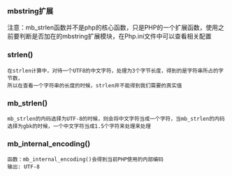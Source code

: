### mbstring扩展
注意：mb_strlen函数并不是php的核心函数，只是PHP的一个扩展函数，使用之前要判断是否加在的mbstring扩展模块，在Php.ini文件中可以查看相关配置

### strlen()
```
在strlen计算中，对待一个UTF8的中文字符，处理为3个字节长度，得到的是字符串所占的字节数，
所以在查看一个字符串的长度的时候，strlen并不能得到我们需要的真实值
```

### mb_strlen()
```
mb_strlen的内码选择为UTF-8的时候，则会将中文字符当成一个字符，当mb_strlen的内码选择为gbk的时候，一个中文字符当成1.5个字符来处理来处理
```

### mb_internal_encoding()
```
函数：mb_internal_encoding()会得到当前PHP使用的内部编码
输出: UTF-8
```

